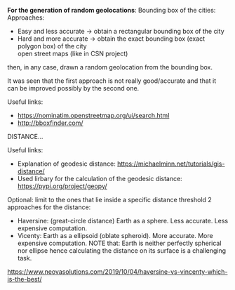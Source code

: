 **For the generation of random geolocations**:
Bounding box of the cities:
Approaches:
 - Easy and less accurate -> obtain a rectangular bounding box of the city  
 - Hard and more accurate -> obtain the exact bounding box (exact polygon box) of the city  
   open street maps (like in CSN project)
 
then, in any case, drawn a random geolocation from the bounding box.

It was seen that the first approach is not really good/accurate and that it can be improved
possibly by the second one.

Useful links:

- https://nominatim.openstreetmap.org/ui/search.html
- http://bboxfinder.com/ 



DISTANCE...

Useful links:
- Explanation of geodesic distance: https://michaelminn.net/tutorials/gis-distance/
- Used lirbary for the calculation of the geodesic distance: https://pypi.org/project/geopy/ 

Optional: limit to the ones that lie inside a specific distance threshold
2 approaches for the distance:
- Haversine: (great-circle distance) Earth as a sphere. Less accurate. Less expensive computation.
- Vicenty: Earth as a ellipsoid (oblate spheroid). More accurate. More expensive computation.
NOTE that: Earth is neither perfectly spherical nor ellipse hence calculating the distance on its surface is a challenging task.

https://www.neovasolutions.com/2019/10/04/haversine-vs-vincenty-which-is-the-best/
